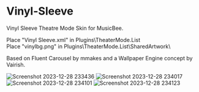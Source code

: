 # Vinyl-Sleeve
Vinyl Sleeve Theatre Mode Skin for MusicBee. 

Place "Vinyl Sleeve.xml" in Plugins\TheaterMode.List\
Place "vinylbg.png" in Plugins\TheaterMode.List\SharedArtwork\

Based on Fluent Carousel by mmakes and a Wallpaper Engine concept by Vairish.

![Screenshot 2023-12-28 233436](https://github.com/tedhinklater/Vinyl-Sleeve/assets/66086488/0de025fc-503e-4d6c-902e-02460069dc62)
![Screenshot 2023-12-28 234017](https://github.com/tedhinklater/Vinyl-Sleeve/assets/66086488/6ba94567-8d8e-41be-8a4f-f15fde96ce4e)
![Screenshot 2023-12-28 234101](https://github.com/tedhinklater/Vinyl-Sleeve/assets/66086488/c7111163-0a4f-421b-b6b6-ced6c6cfedd1)
![Screenshot 2023-12-28 234123](https://github.com/tedhinklater/Vinyl-Sleeve/assets/66086488/c4000e0d-def8-40e7-b420-675001f47dfa)
